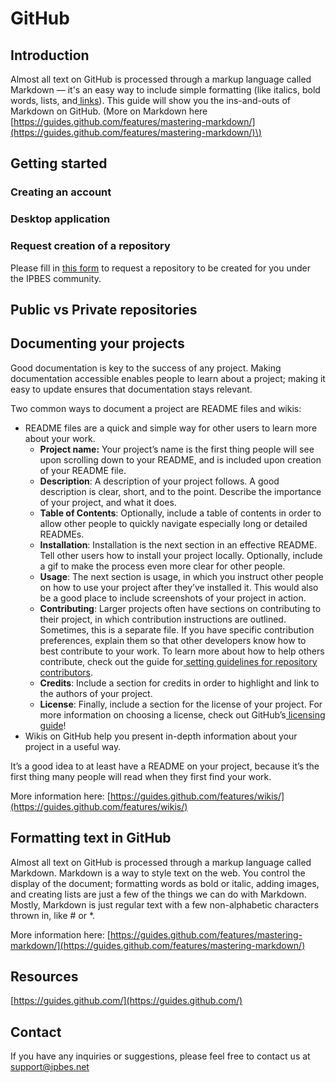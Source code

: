 # GitHub

## Introduction

Almost all text on GitHub is processed through a markup language called Markdown — it's an easy way to include simple formatting \(like italics, bold words, lists, and[ links](https://guides.github.com/features/mastering-markdown)\). This guide will show you the ins-and-outs of Markdown on GitHub. \(More on Markdown here [https://guides.github.com/features/mastering-markdown/](https://guides.github.com/features/mastering-markdown/)\)

## Getting started

### Creating an account

### Desktop application

### Request creation of a repository

Please fill in [this form](https://forms.office.com/Pages/ResponsePage.aspx?id=Xtvls0QpN0iZ9XSIrOVDGRjPVLkvpFxHt2K19TYogsBUNVJXQUpQWVFUQ0M0RzNGN0c0U1cxQjBXVi4u) to request a repository to be created for you under the IPBES community.

## Public vs Private repositories

## Documenting your projects

Good documentation is key to the success of any project. Making documentation accessible enables people to learn about a project; making it easy to update ensures that documentation stays relevant.

Two common ways to document a project are README files and wikis:

* README files are a quick and simple way for other users to learn more about your work.
  * **Project name:** Your project’s name is the first thing people will see upon scrolling down to your README, and is included upon creation of your README file.
  * **Description**: A description of your project follows. A good description is clear, short, and to the point. Describe the importance of your project, and what it does.
  * **Table of Contents**: Optionally, include a table of contents in order to allow other people to quickly navigate especially long or detailed READMEs.
  * **Installation**: Installation is the next section in an effective README. Tell other users how to install your project locally. Optionally, include a gif to make the process even more clear for other people.
  * **Usage**: The next section is usage, in which you instruct other people on how to use your project after they’ve installed it. This would also be a good place to include screenshots of your project in action.
  * **Contributing**: Larger projects often have sections on contributing to their project, in which contribution instructions are outlined. Sometimes, this is a separate file. If you have specific contribution preferences, explain them so that other developers know how to best contribute to your work. To learn more about how to help others contribute, check out the guide for[ setting guidelines for repository contributors](https://help.github.com/articles/setting-guidelines-for-repository-contributors/).
  * **Credits**: Include a section for credits in order to highlight and link to the authors of your project.
  * **License**: Finally, include a section for the license of your project. For more information on choosing a license, check out GitHub’s[ licensing guide](http://choosealicense.com/)!
* Wikis on GitHub help you present in-depth information about your project in a useful way.

It’s a good idea to at least have a README on your project, because it’s the first thing many people will read when they first find your work.

More information here: [https://guides.github.com/features/wikis/](https://guides.github.com/features/wikis/)

## Formatting text in GitHub

Almost all text on GitHub is processed through a markup language called Markdown. Markdown is a way to style text on the web. You control the display of the document; formatting words as bold or italic, adding images, and creating lists are just a few of the things we can do with Markdown. Mostly, Markdown is just regular text with a few non-alphabetic characters thrown in, like \# or \*.

More information here: [https://guides.github.com/features/mastering-markdown/](https://guides.github.com/features/mastering-markdown/)

## Resources

[https://guides.github.com/](https://guides.github.com/)

## Contact

If you have any inquiries or suggestions, please feel free to contact us at [support@ipbes.net](mailto:support@ipbes.net)

